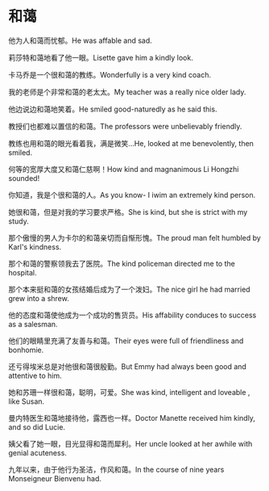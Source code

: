 # 和蔼

<p><span class="chinese">他为人和蔼而忧郁。</span><span class="english">He was affable and sad.</span></p>

<p><span class="chinese">莉莎特和蔼地看了他一眼。</span><span class="english">Lisette gave him a kindly look.</span></p>

<p><span class="chinese">卡马乔是一个很和蔼的教练。</span><span class="english">Wonderfully is a very kind coach.</span></p>

<p><span class="chinese">我的老师是个非常和蔼的老太太。</span><span class="english">My teacher was a really nice older lady.</span></p>

<p><span class="chinese">他边说边和蔼地笑着。</span><span class="english">He smiled good-naturedly as he said this.</span></p>

<p><span class="chinese">教授们也都难以置信的和蔼。</span><span class="english">The professors were unbelievably friendly.</span></p>

<p><span class="chinese">教练也用和蔼的眼光看着我，满是微笑…</span><span class="english">He, looked at me benevolently, then smiled.</span></p>

<p><span class="chinese">何等的宽厚大度又和蔼仁慈啊！</span><span class="english">How kind and magnanimous Li Hongzhi sounded!</span></p>

<p><span class="chinese">你知道，我是个很和蔼的人。</span><span class="english">As you know- I iwim an extremely kind person.</span></p>

<p><span class="chinese">她很和蔼，但是对我的学习要求严格。</span><span class="english">She is kind, but she is strict with my study.</span></p>

<p><span class="chinese">那个傲慢的男人为卡尔的和蔼亲切而自惭形愧。</span><span class="english">The proud man felt humbled by Karl's kindness.</span></p>

<p><span class="chinese">那个和蔼的警察领我去了医院。</span><span class="english">The kind policeman directed me to the hospital.</span></p>

<p><span class="chinese">那个本来挺和蔼的女孩结婚后成为了一个泼妇。</span><span class="english">The nice girl he had married grew into a shrew.</span></p>

<p><span class="chinese">他的态度和蔼使他成为一个成功的售货员。</span><span class="english">His affability conduces to success as a salesman.</span></p>

<p><span class="chinese">他们的眼睛里充满了友善与和蔼。</span><span class="english">Their eyes were full of friendliness and bonhomie.</span></p>

<p><span class="chinese">还亏得埃米总是对他很和蔼很殷勤。</span><span class="english">But Emmy had always been good and attentive to him.</span></p>

<p><span class="chinese">她和苏珊一样很和蔼，聪明，可爱。</span><span class="english">She was kind, intelligent and loveable , like Susan.</span></p>

<p><span class="chinese">曼内特医生和蔼地接待他，露西也一样。</span><span class="english">Doctor Manette received him kindly, and so did Lucie.</span></p>

<p><span class="chinese">姨父看了她一眼，目光显得和蔼而犀利。</span><span class="english">Her uncle looked at her awhile with genial acuteness.</span></p>

<p><span class="chinese">九年以来，由于他行为圣洁，作风和蔼。</span><span class="english">In the course of nine years Monseigneur Bienvenu had.</span></p>

